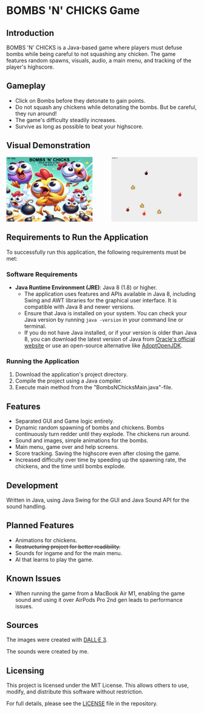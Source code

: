 # BOMBS 'N' CHICKS Game

## Introduction

BOMBS 'N' CHICKS is a Java-based game where players must defuse bombs while being careful to not squashing any chicken. The game features random spawns, visuals, audio, a main menu, and tracking of the player's highscore.

## Gameplay

- Click on Bombs before they detonate to gain points.
- Do not squash any chickens while detonating the bombs. But be careful, they run around!
- The game's difficulty steadily increases. 
- Survive as long as possible to beat your highscore.

## Visual Demonstration

<div style="display: flex; justify-content: space-between; align-items: center;">
  <img src="resources/readmeAssets/TitleScreen.png" alt="Title Screen" width="45%">
  <img src="resources/readmeAssets/IngameFootage.png" alt="Ingame Footage" width="45%">
</div>


## Requirements to Run the Application

To successfully run this application, the following requirements must be met:

### Software Requirements

- **Java Runtime Environment (JRE)**: Java 8 (1.8) or higher.
  - The application uses features and APIs available in Java 8, including Swing and AWT libraries for the graphical user interface. It is compatible with Java 8 and newer versions.
  - Ensure that Java is installed on your system. You can check your Java version by running `java -version` in your command line or terminal.
  - If you do not have Java installed, or if your version is older than Java 8, you can download the latest version of Java from [Oracle's official website](https://www.oracle.com/java/technologies/javase-jdk11-downloads.html) or use an open-source alternative like [AdoptOpenJDK](https://adoptopenjdk.net/).

### Running the Application

1. Download the application's project directory.
2. Compile the project using a Java compiler.
3. Execute main method from the "BombsNChicksMain.java"-file.

## Features

- Separated GUI and Game logic entirely.
- Dynamic random spawning of bombs and chickens. Bombs continuously turn redder until they explode. The chickens run around.
- Sound and images, simple animations for the bombs.
- Main menu, game over and help screens.
- Score tracking. Saving the highscore even after closing the game.
- Increased difficulty over time by speeding up the spawning rate, the chickens, and the time until bombs explode.

## Development

Written in Java, using Java Swing for the GUI and Java Sound API for the sound handling.

## Planned Features

- Animations for chickens.
- ~~Restructuring project for better readibility.~~
- Sounds for ingame and for the main menu.
- AI that learns to play the game.

## Known Issues

- When running the game from a MacBook Air M1, enabling the game sound and using it over AirPods Pro 2nd gen leads to performance issues.

## Sources

The images were created with [DALL·E 3](https://openai.com/dall-e-3).

The sounds were created by me.

## Licensing

This project is licensed under the MIT License. This allows others to use, modify, and distribute this software without restriction.

For full details, please see the [LICENSE](./LICENSE) file in the repository.
